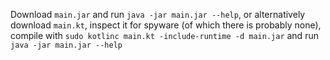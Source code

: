 Download `main.jar` and run
```java -jar main.jar --help```, or alternatively download `main.kt`, inspect it for spyware (of which there is probably none), compile with ```sudo kotlinc main.kt -include-runtime -d main.jar``` and run ```java -jar main.jar --help```
